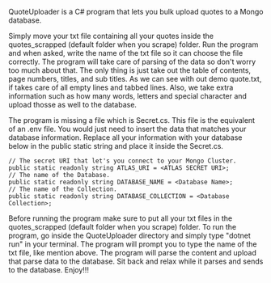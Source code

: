 QuoteUploader is a C# program that lets you bulk upload quotes to a Mongo database.

Simply move your txt file containing all your quotes inside the quotes_scrapped (default folder when you scrape) folder.
Run the program and when asked, write the name of the txt file so it can choose the file correctly.
The program will take care of parsing of the data so don't worry too much about that. The only thing is just take out the table of contents, page numbers, titles, and sub titles.
As we can see with out demo quote.txt, if takes care of all empty lines and tabbed lines.
Also, we take extra information such as how many words, letters and special character and upload thosse as well to the database.

The program is missing a file which is Secret.cs.
This file is the equivalent of an .env file.
You would just need to insert the data that matches your database information.
Replace all your information with your database below in the public static string and place it inside the Secret.cs.


    // The secret URI that let's you connect to your Mongo Cluster.
    public static readonly string ATLAS_URI = <ATLAS SECRET URI>;
    // The name of the Database.
    public static readonly string DATABASE_NAME = <Database Name>;
    // The name of the Collection.
    public static readonly string DATABASE_COLLECTION = <Database Collection>;

Before running the program make sure to put all your txt files in the quotes_scrapped (default folder when you scrape) folder.
To run the program, go inside the QuoteUploader directory and simply type "dotnet run" in your terminal.
The program will prompt you to type the name of the txt file, like mention above.
The program will parse the content and upload that parse data to the database.
Sit back and relax while it parses and sends to the database.
Enjoy!!!